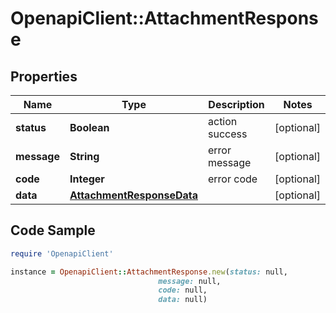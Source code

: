 # OpenapiClient::AttachmentResponse

## Properties

Name | Type | Description | Notes
------------ | ------------- | ------------- | -------------
**status** | **Boolean** | action success | [optional] 
**message** | **String** | error message | [optional] 
**code** | **Integer** | error code | [optional] 
**data** | [**AttachmentResponseData**](AttachmentResponseData.md) |  | [optional] 

## Code Sample

```ruby
require 'OpenapiClient'

instance = OpenapiClient::AttachmentResponse.new(status: null,
                                 message: null,
                                 code: null,
                                 data: null)
```


